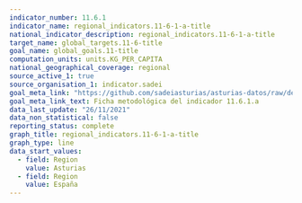 ```yaml
---
indicator_number: 11.6.1
indicator_name: regional_indicators.11-6-1-a-title
national_indicator_description: regional_indicators.11-6-1-a-title
target_name: global_targets.11-6-title
goal_name: global_goals.11-title
computation_units: units.KG_PER_CAPITA
national_geographical_coverage: regional
source_active_1: true
source_organisation_1: indicator.sadei
goal_meta_link: "https://github.com/sadeiasturias/asturias-datos/raw/develop/descargas/metodologia/11.6.1.a.pdf"
goal_meta_link_text: Ficha metodológica del indicador 11.6.1.a
data_last_update: "26/11/2021"
data_non_statistical: false
reporting_status: complete
graph_title: regional_indicators.11-6-1-a-title
graph_type: line
data_start_values:
  - field: Region
    value: Asturias
  - field: Region
    value: España	
---
```

